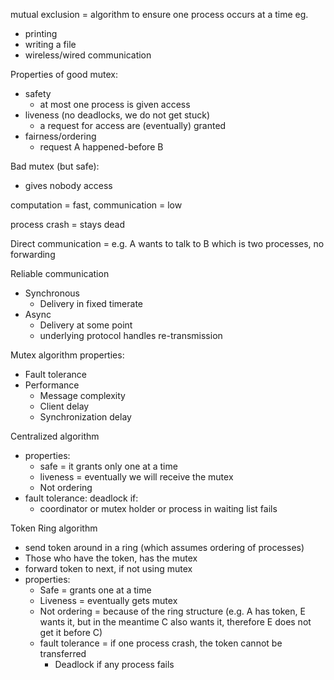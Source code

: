 mutual exclusion = algorithm to ensure one process occurs at a time
eg. 
- printing
- writing a file
- wireless/wired communication

Properties of good mutex:
- safety
	- at most one process is given access
- liveness (no deadlocks, we do not get stuck)
	- a request for access are (eventually) granted
- fairness/ordering
	- request A happened-before B

Bad mutex (but safe):
- gives nobody access

computation = fast, communication = low

process crash = stays dead

Direct communication = e.g. A wants to talk to B which is two processes, no forwarding

Reliable communication 
- Synchronous
	- Delivery in fixed timerate
- Async
	- Delivery at some point
	- underlying protocol handles re-transmission

Mutex algorithm properties:
- Fault tolerance
- Performance
	- Message complexity
	- Client delay
	- Synchronization delay

Centralized algorithm
- properties:
	- safe = it grants only one at a time
	- liveness = eventually we will receive the mutex
	- Not ordering
- fault tolerance: deadlock if: 
	- coordinator or mutex holder or process in waiting list fails

Token Ring algorithm
- send token around in a ring (which assumes ordering of processes)
- Those who have the token, has the mutex
- forward token to next, if not using mutex
- properties:
	- Safe = grants one at a time
	- Liveness = eventually gets mutex
	- Not ordering = because of the ring structure (e.g. A has token, E wants it, but in the meantime C also wants it, therefore E does not get it before C)
	- fault tolerance = if one process crash, the token cannot be transferred 
		- Deadlock if any process fails

